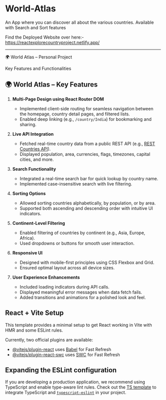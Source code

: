 # World-Atlas

An App where you can discover all about the various countries. Available with Search and Sort features

Find the Deployed Website over here:- https://reactexplorecountryproject.netlify.app/

---

🌍 World Atlas – Personal Project

Key Features and Functionalities
## 🌍 World Atlas – Key Features

1. **Multi-Page Design using React Router DOM**
   - Implemented client-side routing for seamless navigation between the homepage, country detail pages, and filtered lists.
   - Enabled deep linking (e.g., `/country/India`) for bookmarking and sharing.

2. **Live API Integration**
   - Fetched real-time country data from a public REST API (e.g., [REST Countries API](https://restcountries.com/)).
   - Displayed population, area, currencies, flags, timezones, capital cities, and more.

3. **Search Functionality**
   - Integrated a real-time search bar for quick lookup by country name.
   - Implemented case-insensitive search with live filtering.

4. **Sorting Options**
   - Allowed sorting countries alphabetically, by population, or by area.
   - Supported both ascending and descending order with intuitive UI indicators.

5. **Continent-Level Filtering**
   - Enabled filtering of countries by continent (e.g., Asia, Europe, Africa).
   - Used dropdowns or buttons for smooth user interaction.

6. **Responsive UI**
   - Designed with mobile-first principles using CSS Flexbox and Grid.
   - Ensured optimal layout across all device sizes.

7. **User Experience Enhancements**
   - Included loading indicators during API calls.
   - Displayed meaningful error messages when data fetch fails.
   - Added transitions and animations for a polished look and feel.


## React + Vite Setup

This template provides a minimal setup to get React working in Vite with HMR and some ESLint rules.

Currently, two official plugins are available:

- [@vitejs/plugin-react](https://github.com/vitejs/vite-plugin-react/blob/main/packages/plugin-react/README.md) uses [Babel](https://babeljs.io/) for Fast Refresh
- [@vitejs/plugin-react-swc](https://github.com/vitejs/vite-plugin-react-swc) uses [SWC](https://swc.rs/) for Fast Refresh

## Expanding the ESLint configuration

If you are developing a production application, we recommend using TypeScript and enable type-aware lint rules. Check out the [TS template](https://github.com/vitejs/vite/tree/main/packages/create-vite/template-react-ts) to integrate TypeScript and [`typescript-eslint`](https://typescript-eslint.io) in your project.
